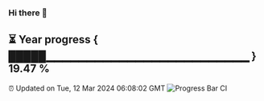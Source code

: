 ### Hi there 👋
⏳ Year progress { █████▁▁▁▁▁▁▁▁▁▁▁▁▁▁▁▁▁▁▁▁▁▁▁▁▁ } 19.47 %
---
⏰ Updated on Tue, 12 Mar 2024 06:08:02 GMT
![Progress Bar CI](https://github.com/Moyi321/Moyi321/workflows/Progress%20Bar%20CI/badge.svg)
